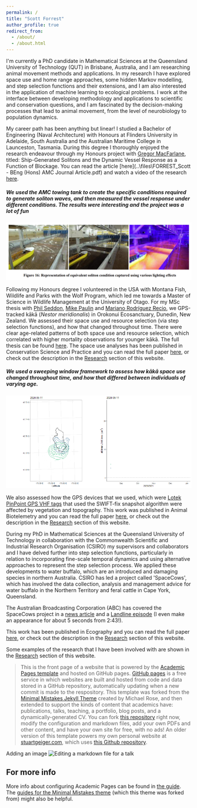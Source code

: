 ```yaml
---
permalink: /
title: "Scott Forrest"
author_profile: true
redirect_from: 
  - /about/
  - /about.html
---
```


I'm currently a PhD candidate in Mathematical Sciences at the Queensland University of Technology (QUT) in Brisbane, Australia, and I am researching animal movement methods and applications. In my research I have explored space use and home range approaches, some hidden Markov modelling, and step selection functions and their extensions, and I am also interested in the application of machine learning to ecological problems. I work at the interface between developing methodology and applications to scientific and conservation questions, and I am fascinated by the decision-making processes that lead to animal movement, from the level of neurobiology to population dynamics.

My career path has been anything but linear! I studied a Bachelor of Engineering (Naval Architecture) with Honours at Flinders University in Adelaide, South Australia and the Australian Maritime College in Launceston, Tasmania. During this degree I thoroughly enjoyed the research endeavour through my Honours project with [Gregor MacFarlane](https://discover.utas.edu.au/gregorm), titled: Ship-Generated Solitons and the Dynamic Vessel Response as a Function of Blockage. You can read the article [here](..\files\FORREST_Scott - BEng (Hons) AMC Journal Article.pdf) and watch a video of the research [here](https://www.youtube.com/watch?v=D14QuUL8x60&ab_channel=ScottForrest).

##### We used the AMC towing tank to create the specific conditions required to generate soliton waves, and then measured the vessel response under different conditions. The results were interesting and the project was a lot of fun
![](/images/solitons.png)

Following my Honours degree I volunteered in the USA with Montana Fish, Wildlife and Parks with the Wolf Program, which led me towards a Master of Science in Wildlife Management at the University of Otago. For my MSc thesis with [Phil Seddon](https://www.otago.ac.nz/zoology/staff/professor-phil-seddon), [Mike Paulin](https://www.otago.ac.nz/zoology/staff/associate-professor-mike-paulin) and [Mariano Rodríguez Recio](https://scholar.google.com/citations?user=nb72jnQAAAAJ&hl=en), we GPS-tracked kākā (*Nestor meridionalis*) in Orokonui Ecosanctuary, Dunedin, New Zealand. We assessed their space use and resource selection (via step selection functions), and how that changed throughout time. There were clear age-related patterns of both space use and resource selection, which correlated with higher mortality observations for younger kākā. The full thesis can be found [here](https://ourarchive.otago.ac.nz/esploro/outputs/graduate/Space-use-and-resourceselection-of-the/9926480331601891). The space use analyses has been published in Conservation Science and Practice and you can read the full paper [here](https://conbio.onlinelibrary.wiley.com/doi/10.1111/csp2.13119), or check out the description in the [Research](/research) section of this website.

##### We used a sweeping window framework to assess how kākā space use changed throughout time, and how that differed between individuals of varying age.
![](/images/all_ud_spatial_gif_20221115.gif)

We also assessed how the GPS devices that we used, which were [Lotek PinPoint GPS VHF tags](https://www.lotek.com/products/pinpoint-gps-vhf/) that used the SWIFT-fix snapshot algorithm were affected by vegetation and topography. This work was published in Animal Biotelemetry and you can read the full paper [here](https://animalbiotelemetry.biomedcentral.com/articles/10.1186/s40317-022-00289-9), or check out the description in the [Research](/research) section of this website.

During my PhD in Mathematical Sciences at the Queensland University of Technology in collaboration with the Commonwealth Scientific and Industrial Research Organisation (CSIRO) my supervisors and collaborators and I have delved further into step selection functions, particularly in relation to incorporating fine-scale temporal dynamics and using alternative approaches to represent the step selection process. We applied these developments to water buffalo, which are an introduced and damaging species in northern Australia. CSIRO has led a project called 'SpaceCows', which has involved the data collection, analysis and management advice for water buffalo in the Northern Territory and feral cattle in Cape York, Queensland.

The Australian Broadcasting Corporation (ABC) has covered the SpaceCows project in a [news article](https://www.abc.net.au/news/rural/2023-11-19/spacecows-csiro-indigenous-rangers-buffalo-surveillance/103103624) and a [Landline episode](https://www.youtube.com/watch?v=5TIFDJOnDVM&ab_channel=ABCAustralia) (I even make an appearance for about 5 seconds from 2:43!).


This work has been published in Ecography and you can read the full paper [here](https://nsojournals.onlinelibrary.wiley.com/doi/10.1111/ecog.07421), or check out the description in the [Research](/research) section of this website.

Some examples of the research that I have been involved with are shown in the [Research](/research) section of this website. 

>This is the front page of a website that is powered by the [Academic Pages template](https://github.com/academicpages/academicpages.github.io) and hosted on GitHub pages. [GitHub pages](https://pages.github.com) is a free service in which websites are built and hosted from code and data stored in a GitHub repository, automatically updating when a new commit is made to the respository. This template was forked from the [Minimal Mistakes Jekyll Theme](https://mmistakes.github.io/minimal-mistakes/) created by Michael Rose, and then extended to support the kinds of content that academics have: publications, talks, teaching, a portfolio, blog posts, and a dynamically-generated CV. You can fork [this repository](https://github.com/academicpages/academicpages.github.io) right now, modify the configuration and markdown files, add your own PDFs and other content, and have your own site for free, with no ads! An older version of this template powers my own personal website at [stuartgeiger.com](http://stuartgeiger.com), which uses [this Github repository](https://github.com/staeiou/staeiou.github.io).

Adding an image
![Editing a markdown file for a talk](/images/editing-talk.png)

For more info
------
More info about configuring Academic Pages can be found in [the guide](https://academicpages.github.io/markdown/). The [guides for the Minimal Mistakes theme](https://mmistakes.github.io/minimal-mistakes/docs/configuration/) (which this theme was forked from) might also be helpful.
